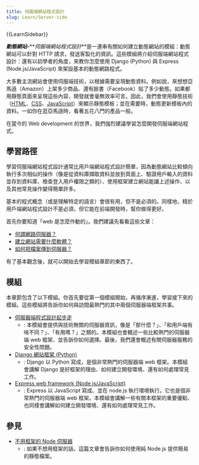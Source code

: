 ```yaml
---
title: 伺服端網站程式設計
slug: Learn/Server-side
---
```


{{LearnSidebar}}

**_動態網站_**–**_伺服端網站程式設計_**是一連串有關如何建立動態網站的模組：動態網站可以針對 HTTP 請求，發送客製化的資訊。這些模組將介紹伺服端網站程式設計：還有以初學者的角度，來教你怎麼使用 Django (Python) 與 Express (Node.js/JavaScript) 來架設基本的動態網路程式。

大多數主流網站會使用伺服端技術，以根據需要呈現動態資料。例如說，來想想亞馬遜（Amazon）上架多少商品、還有臉書（Facebook）貼了多少動態。如果都用靜態頁面來呈現這些內容，開發就會毫無效率可言。因此，我們會使用靜態技術（[HTML](/zh-TW/docs/Learn/HTML)、[CSS](/zh-TW/docs/Learn/CSS)、[JavaScript](/zh-TW/docs/Learn/JavaScript)）來顯示靜態模板；並在需要時，動態更新模板內的資料。一如你在逛亞馬遜時，看著五花八門的產品一般。

在當今的 Web development 的世界，我們強烈建議學習怎麼開發伺服端網站程式。

## 學習路徑

學習伺服端網站程式設計通常比用戶端網站程式設計簡單，因為動態網站比較傾向執行多次相似的操作（像是從資料庫擷取資料並放到頁面上、驗證用戶輸入的資料並存到資料庫、檢查登入用戶權限之類的）、使用框架建立網站能讓上述操作、以及其他常見操作變得簡單許多。

基本的程式概念（或是理解特定的語言）會很有用，但不是必須的。同樣地，精於用戶端網站程式設計不是必須，但它能在前端開發時，幫你做得更好。

首先你要知道「web 是怎麼作動的」。我們建議先看看這些文章：

- [何謂網路伺服器？](/zh-TW/docs/Learn/Common_questions/Web_mechanics/What_is_a_web_server)
- [建立網站需要什麼軟體？](/zh-TW/docs/Learn/Common_questions/What_software_do_I_need)
- [如何把檔案傳到伺服器？](/zh-TW/docs/Learn/Common_questions/Upload_files_to_a_web_server)

有了基本觀念後，就可以開始去學習模組章節的東西了。

## 模組

本章節包含了以下模組。你首先要從第一個模組開始，再循序漸進，學習接下來的模組。這些模組將告訴你如何與訪間最熱門的其中兩個伺服器端框架共事。

- [伺服器端程式設計起步走](/zh-TW/docs/Learn/Server-side/First_steps)
  - : 本模組會提供與技術無關的伺服器資訊，像是「那什麼？」、「和用戶端有啥不同？」、「有用嗎？」之類的。本模組也會概述一些比較熱門的伺服器端 web 框架、並告訴你如何選擇。最後，我們還會概述有關伺服器服務的安全性問題。
- [Django 網站框架 (Python)](/zh-TW/docs/Learn/Server-side/Django)
  - : Django 以 Python 寫成，是個非常熱門的伺服器端 web 框架。本模組會講解 Django 是好框架的理由、如何建立開發環境、還有如何處理常見工作。
- [Express web framework (Node.js/JavaScript)](/zh-TW/docs/Learn/Server-side/Express_Nodejs)
  - : Express 以 JavaScript 寫成、並在 node.js 執行環境執行。它也是個非常熱門的伺服器端 web 框架。本模組會講解一些有關本框架的重要優點、也同樣會講解如何建立開發環境、還有如何處理常見工作。

## 參見

- [不用框架的 Node 伺服器](/zh-TW/docs/Learn/Server-side/Node_server_without_framework)
  - : 如果不想用框架的話，這篇文章會告訴你如何使用純 Node.js 提供簡易的靜態檔案。
